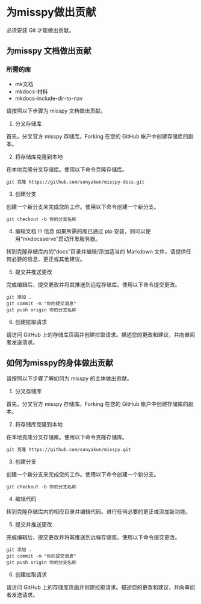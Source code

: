 # 为misspy做出贡献
必须安装 Git 才能做出贡献。
## **为misspy 文档做出贡献**

### 所需的库
* mk文档
* mkdocs-材料
* mkdocs-include-dir-to-nav

请按照以下步骤为 misspy 文档做出贡献。

1. 分叉存储库

首先，分叉官方 misspy 存储库。Forking 在您的 GitHub 帐户中创建存储库的副本。

2. 将存储库克隆到本地

在本地克隆分叉存储库。使用以下命令克隆存储库。

````
git 克隆 https://github.com/sonyakun/misspy-docs.git
````

3. 创建分支

创建一个新分支来完成您的工作。使用以下命令创建一个新分支。

````
git checkout -b 你的分支名称
````

4. 编辑文档
!!! 信息
    如果所需的库已通过 pip 安装，则可以使用“mkdocsserve”启动开发服务器。


转到克隆存储库内的“docs”目录并编辑/添加适当的 Markdown 文件。请提供任何必要的信息、更正或其他建议。

5. 提交并推送更改

完成编辑后，提交更改并将其推送到远程存储库。使用以下命令提交更改。

````
git 添加 .
git commit -m "你的提交消息"
git push origin 你的分支名称
````

6. 创建拉取请求

请访问 GitHub 上的存储库页面并创建拉取请求。描述您的更改和建议，并向审阅者发送请求。

## **如何为misspy的身体做出贡献**

请按照以下步骤了解如何为 misspy 的主体做出贡献。

1. 分叉存储库

首先，分叉官方 misspy 存储库。Forking 在您的 GitHub 帐户中创建存储库的副本。

2. 将存储库克隆到本地

在本地克隆分叉存储库。使用以下命令克隆存储库。

````
git 克隆 https://github.com/sonyakun/misspy.git
````

3. 创建分支

创建一个新分支来完成您的工作。使用以下命令创建一个新分支。

````
git checkout -b 你的分支名称
````

4. 编辑代码

转到克隆存储库内的相应目录并编辑代码。进行任何必要的更正或添加新功能。

5. 提交并推送更改

完成编辑后，提交更改并将其推送到远程存储库。使用以下命令提交更改。

````
git 添加 .
git commit -m "你的提交消息"
git push origin 你的分支名称
````

6. 创建拉取请求

请访问 GitHub 上的存储库页面并创建拉取请求。描述您的更改和建议，并向审阅者发送请求。